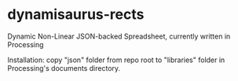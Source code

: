 dynamisaurus-rects
==================

Dynamic Non-Linear JSON-backed Spreadsheet, currently written in Processing

Installation:
copy "json" folder from repo root to "libraries" folder in Processing's documents directory.

